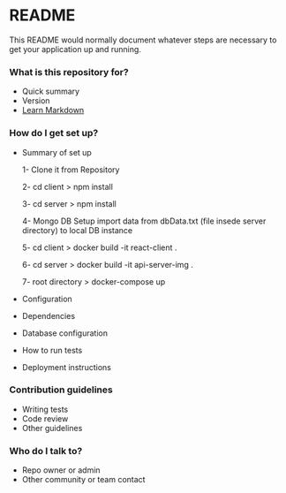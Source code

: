 # README #

This README would normally document whatever steps are necessary to get your application up and running.

### What is this repository for? ###

* Quick summary
* Version
* [Learn Markdown](https://bitbucket.org/tutorials/markdowndemo)

### How do I get set up? ###

* Summary of set up

    1- Clone it from Repository

    2- cd client > npm install

    3- cd server > npm install

    4- Mongo DB Setup import data from dbData.txt (file insede server directory) to local DB instance

    5- cd client > docker build -it react-client .

    6- cd server > docker build -it api-server-img .

    7- root directory > docker-compose up 
    
* Configuration
* Dependencies
* Database configuration
* How to run tests
* Deployment instructions

### Contribution guidelines ###

* Writing tests
* Code review
* Other guidelines

### Who do I talk to? ###

* Repo owner or admin
* Other community or team contact